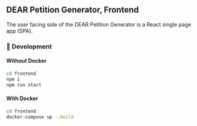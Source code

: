 ## DEAR Petition Generator, Frontend

The user facing side of the DEAR Petition Generator is a React single page app (SPA).

### 🚀 Development

#### Without Docker
```bash
cd frontend
npm i
npm run start
```

#### With Docker

```bash
cd frontend
docker-compose up --build
```
